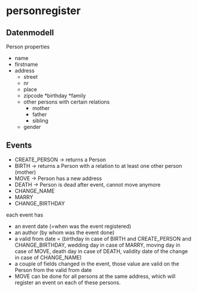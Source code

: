 # personregister

## Datenmodell
Person properties
 * name
 * firstname
 * address
   * street
   * nr
   * place
   * zipcode
 *birthday
 *family
   * other persons with certain relations
     * mother
     * father
     * sibling
   * gender
## Events
* CREATE_PERSON -> returns a Person
* BIRTH -> returns a Person with a relation to at least one other person (mother)
* MOVE -> Person has a new address
* DEATH -> Person is dead after event, cannot move anymore
* CHANGE_NAME
* MARRY
* CHANGE_BIRTHDAY

each event has 
* an event date (=when was the event registered)
* an author (by whom was the event done)
* a valid from date = (birthday in case of BIRTH and CREATE_PERSON and CHANGE_BIRTHDAY, wedding day in case of MARRY, moving day in case of MOVE, death day in case of DEATH, validity date of the change in case of CHANGE_NAME)
* a couple of fields changed in the event, those value are valid on the Person from the valid from date
* MOVE can be done for all persons at the same address, which will register an event on each of these persons.
